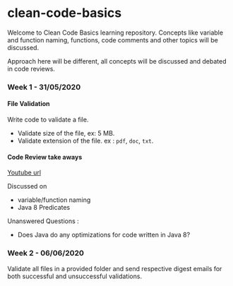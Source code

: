 # clean-code-basics

Welcome to Clean Code Basics learning repository. Concepts like variable and function naming, functions, code comments and other topics will be discussed.

Approach here will be different, all concepts will be discussed and debated in code reviews. 

### Week 1 - 31/05/2020

#### File Validation

Write code to validate a file.  

   * Validate size of the file, ex: 5 MB.
   * Validate extension of the file. ex : `pdf`, `doc`, `txt`.

#### Code Review take aways

[Youtube url](https://youtu.be/D42ODz1BPWw)

Discussed on

   * variable/function naming
   * Java 8 Predicates

Unanswered Questions : 

   * Does Java do any optimizations for code written in Java 8?
 
### Week 2 - 06/06/2020

Validate all files in a provided folder and send respective digest emails
for both successful and unsuccessful validations.




